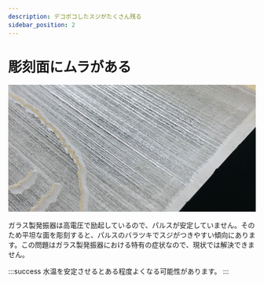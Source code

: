 ```yaml
---
description: デコボコしたスジがたくさん残る
sidebar_position: 2
---
```


# 彫刻面にムラがある

![](/assets/20191112_04.jpg)

ガラス製発振器は高電圧で励起しているので、パルスが安定していません。そのため平坦な面を彫刻すると、パルスのバラツキでスジがつきやすい傾向にあります。この問題はガラス製発振器における特有の症状なので、現状では解決できません。

:::success
水温を安定させるとある程度よくなる可能性があります。
:::
